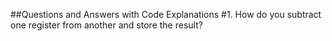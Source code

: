 ##Questions and Answers with Code Explanations
#1. How do you subtract one register from another and store the result?
